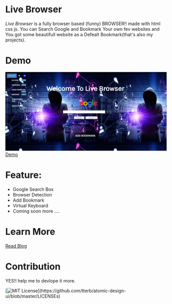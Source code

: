 # Live Browser

*Live Browser* is a fully browser based (funny) BROWSER!! made with html css js.  You can Search Google and Bookmark Your own fev websites and You got some beautifull website as a Defealt Bookmark(that's also my projects). 

# Demo
![](./livebrowser.PNG)
[Demo](https://naemazam.github.io/Live-Browser/)

# Feature: 
 - Google Search Box
 - Browser Detection 
 - Add Bookmark
 - Virtual Keyboard
 - Coming soon more .... 

# Learn More
[Read Blog](https://dev.to/naemazam/live-browser-make-a-browser-based-browser-26bh)



# Contribution 

YES!! help me to devlope it more. 

[![MIT License](https://img.shields.io/apm/l/atomic-design-ui.svg?)](https://github.com/tterb/atomic-design-ui/blob/master/LICENSEs)

